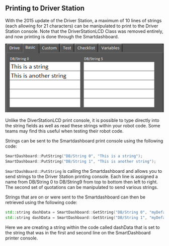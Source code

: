## Printing to Driver Station

With the 2015 update of the Driver Station, a maximum of 10 lines of strings (each allowing for 21 characters) can be manipulated to print to the Driver Station console. Note that the DriverStationLCD Class was removed entirely, and now printing is done through the Smartdashboard.

![](./printing.png)

Unlike the DiverStationLCD print console, it is possible to type directly into the string fields as well as read these strings within your robot code. Some teams may find this useful when testing their robot code.

Strings can be sent to the Smartdashboard print console using the following code:

```c++
SmartDashboard::PutString("DB/String 0", "This is a string");
SmartDashboard::PutString("DB/String 1", "This is another string");
```

`SmartDashBoard::PutString` is calling the Smartdashboard and allows you to send strings to the Driver Station printing console. Each line is assigned a name from DB/String 0 to DB/String9 from top to bottom then left to right. The second set of quotations can be manipulated to send various strings.

Strings that are on or were sent to the Smartdashboard can then be retrieved using the following code:
```c++
std::string dashData = SmartDashboard::GetString("DB/String 0", "myDefaultData");
std::string dashData = SmartDashboard::GetString("DB/String 1", "myDefaultData");
```

Here we are creating a string within the code called dashData that is set to the string that was in the first and second line on the SmartDashboard printer console.
